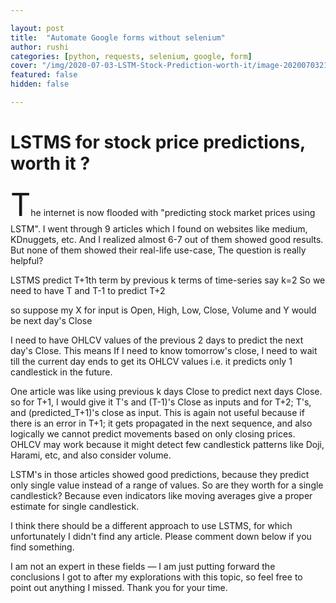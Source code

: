 ```yaml
---

layout: post
title:  "Automate Google forms without selenium"
author: rushi
categories: [python, requests, selenium, google, form]
cover: "/img/2020-07-03-LSTM-Stock-Prediction-worth-it/image-20200703211002786.png"
featured: false
hidden: false

---
```




# LSTMS for stock price predictions, worth it ?

<span style="font-size:50px;">T</span>he internet is now flooded with "predicting stock market prices using LSTM". I went through 9 articles which I found on websites like medium, KDnuggets, etc.
And I realized almost 6-7 out of them showed good results. But none of them showed their real-life use-case, The question is really helpful?

LSTMS predict T+1th term by previous k terms of time-series 
say k=2
So we need to have T and T-1 to predict T+2

so suppose my X for input is Open, High, Low, Close, Volume
and Y would be next day's Close

I need to have OHLCV values of the previous 2 days to predict the next day's Close.
This means If I need to know tomorrow's close, I need to wait till the current day ends to get its OHLCV values i.e. it predicts only 1 candlestick in the future.

One article was like using previous k days Close to predict next days Close. 
so for T+1, I would give it T's and (T-1)'s Close as inputs and 
for T+2; T's, and (predicted_T+1)'s close as input. 
This is again not useful because if there is an error in T+1; it gets propagated in the next sequence, and also logically we cannot predict movements based on only closing prices. OHLCV may work because it might detect few candlestick patterns like Doji, Harami, etc, and also consider volume.

LSTM's in those articles showed good predictions, because they predict only single value instead of a range of values. So are they worth for a single candlestick? Because even indicators like moving averages give a proper estimate for single candlestick.

I think there should be a different approach to use LSTMS, for which unfortunately I didn't find any article. Please comment down below if you find something.

I am not an expert in these fields — I am just putting forward the conclusions I got to after my explorations with this topic, 
so feel free to point out anything I missed. Thank you for your time.